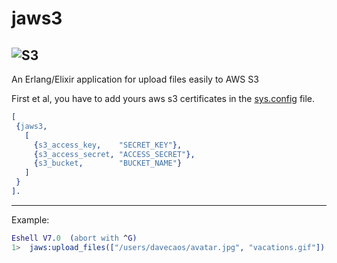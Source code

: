 # jaws3
![S3](https://user-images.githubusercontent.com/6124495/29745357-ea11e7ba-8a8e-11e7-9a4e-b95823c12011.png)
---------
An Erlang/Elixir application for upload files easily to AWS S3

First et al, you have to add yours aws s3 certificates in the [sys.config](https://github.com/davecaos/jaws3/blob/master/rel/sys.config) file.

```erlang
[
 {jaws3, 
   [
     {s3_access_key,    "SECRET_KEY"},
     {s3_access_secret, "ACCESS_SECRET"},
     {s3_bucket,        "BUCKET_NAME"}
   ]
 }
].
``` 
---------

Example:
```erlang
Eshell V7.0  (abort with ^G)
1>  jaws:upload_files(["/users/davecaos/avatar.jpg", "vacations.gif"]).
   
```
